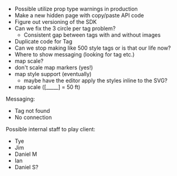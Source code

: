 - Possible utilize prop type warnings in production
- Make a new hidden page with copy/paste API code
- Figure out versioning of the SDK
- Can we fix the 3 circle per tag problem?
  - Consistent gap between tags with and without images
- Duplicate code for Tag
- Can we stop making like 500 style tags or is that our life now?
- Where to show messaging (looking for tag etc.)
- map scale?
- don't scale map markers (yes!)
- map style support (eventually)
  - maybe have the editor apply the styles inline to the SVG?
- map scale ([_____] = 50 ft)

Messaging:

- Tag not found
- No connection

Possible internal staff to play client:

- Tye
- Jim
- Daniel M
- Ian
- Daniel S?
